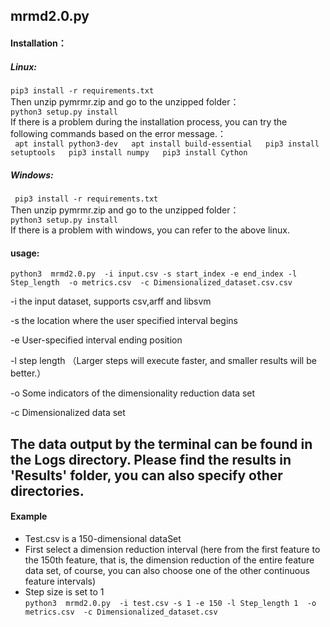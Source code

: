 ## mrmd2.0.py 
 
#### Installation：

##### Linux:  
  `pip3 install -r requirements.txt `  
 Then unzip pymrmr.zip and go to the unzipped folder：       
  `python3 setup.py install   `  
  If there is a problem during the installation process, you can try the following commands based on the error message.：  
  ` apt install python3-dev  
   apt install build-essential  
   pip3 install setuptools  
   pip3 install numpy  
   pip3 install Cython`  

##### Windows:
 ` pip3 install -r requirements.txt`  
  Then unzip pymrmr.zip and go to the unzipped folder：   
 ` python3 setup.py install  `  
  If there is a problem with windows, you can refer to the above linux.
  
 #### usage:

 `python3  mrmd2.0.py  -i input.csv -s start_index -e end_index -l Step_length  -o metrics.csv  -c Dimensionalized_dataset.csv.csv`

 -i  the input dataset, supports csv,arff and libsvm 
 
 -s the location where the user specified interval begins 
 
 -e User-specified interval ending position 
 
 -l step length （Larger steps will execute faster, and smaller results will be better.）
 
 -o  Some indicators of the dimensionality reduction data set 
 
 -c  Dimensionalized data set 
 
 The data output by the terminal can be found in the Logs directory. Please find the results in 'Results' folder, you can also specify other directories. 
 ---
 #### Example
 * Test.csv is a 150-dimensional dataSet
 * First select a dimension reduction interval (here from the first feature to the 150th feature, that is, the dimension reduction of the entire feature data set, of course, you can also choose one of the other continuous feature intervals)  
 * Step size is set to 1  
 `python3  mrmd2.0.py  -i test.csv -s 1 -e 150 -l Step_length 1  -o metrics.csv  -c Dimensionalized_dataset.csv`
